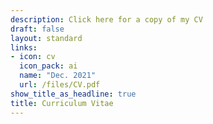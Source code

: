 ```yaml
---
description: Click here for a copy of my CV
draft: false
layout: standard
links:
- icon: cv
  icon_pack: ai
  name: "Dec. 2021"
  url: /files/CV.pdf
show_title_as_headline: true
title: Curriculum Vitae
---
```


